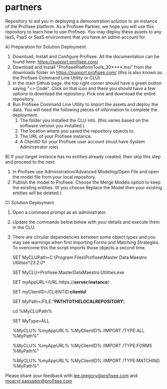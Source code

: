 # partners
Repository to aid you in deploying a demonstration solution to an instance of the Profisee platform.  As a Profisee Partner, we hope you will use this repository to learn how to use Profisee.  You may deploy these assets to any IaaS, PaaS or SaaS environment that you have an admin account for.

A) Preparation for Solution Deployment
   1) Download, Install and Configure Profisee. All the documentation can be found here: https://support.profisee.com/
   2) Download and Install "ProfiseePlatformTools_20****.msi" from the downloads folder on https://support.profisee.com/  (this  is also known as the Profisee Command Line Utility or CLU)
   3) In the main Github page, the top right corner should have a green button saying "<> Code". Click on that icon and there you should have a few options to download the repository. Pick one and download the entire repository.
   4) Run Profisee Command Line Utility to import the assets and deploy the data. You will need the following pieces of information to complete the deployment.
      1. The folder you installed the CLU into. (this varies based on the software version you installed.)
      2. The location where you saved the repository objects to.
      3. The URL of your Profisee instance.
      4. A ClientID for your Profisee user account (must have System Administrator role).
  
B) If your target instance has no entities already created, then skip this step and proceed to the next. 
   1. In Profisee use Administration/Advanced Modeling/Open File and open the model file from your local repository.
   2. Publish the model to Profisee.  Choose the Merge Models option to keep the existing entities.  (If you choose Replace the Model then your existing entities will be deleted.)
       
C) Solution Deployment
   1. Open a command prompt as an administrator.
   2. Update the commands below below with your details and execute them in the CLU.
   3. There are circular dependencies between some object types and you may see warnings when first importing Forms and Matching Strategies.  To overcome this the script imports those objects a second time.

      SET MyCLUPath=C:\Program Files\Profisee\Master Data Maestro Utilities\**23.2.0**
      
      SET MyCLU=Profisee.MasterDataMaestro.Utilities.exe
      
      SET myAppURL=/URL:https://**server**/**instance**/
      
      SET myClientID=/CLIENTID:**clientid**
      
      SET MyPath=/FILE:"**PATHTOTHELOCALREPOSITORY**\
      
      cd %MyCLUPath%
      
      SET MyType=ALL
      
      %MyCLU% %myAppURL% %MyClientID% /IMPORT /TYPE:ALL %MyPath%"
      
      %MyCLU% %myAppURL% %MyClientID% /IMPORT /TYPE:FORMS %MyPath%"
      
      %MyCLU% %myAppURL% %MyClientID% /IMPORT /TYPE:MATCHING %MyPath%"

Please share your feedback with lee.gregory@profisee.com and moacyr.passador@profisee.com 

